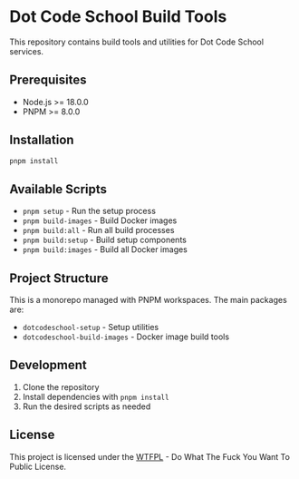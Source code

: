 # Dot Code School Build Tools

This repository contains build tools and utilities for Dot Code School services.

## Prerequisites

- Node.js >= 18.0.0
- PNPM >= 8.0.0

## Installation

```bash
pnpm install
```

## Available Scripts

- `pnpm setup` - Run the setup process
- `pnpm build-images` - Build Docker images
- `pnpm build:all` - Run all build processes
- `pnpm build:setup` - Build setup components
- `pnpm build:images` - Build all Docker images

## Project Structure

This is a monorepo managed with PNPM workspaces. The main packages are:

- `dotcodeschool-setup` - Setup utilities
- `dotcodeschool-build-images` - Docker image build tools

## Development

1. Clone the repository
2. Install dependencies with `pnpm install`
3. Run the desired scripts as needed

## License

This project is licensed under the [WTFPL](LICENSE) - Do What The Fuck You Want To Public License.
